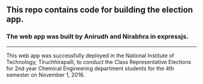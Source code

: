 ## This repo contains code for building the election app.
### The web app was built by Anirudh and Nirabhra in expressjs.
___

This web app was successfully deployed in the National Institute of Technology, Tiruchhirapalli,
to conduct the Class Representative Elections for 2nd year Chemical Engineering department students
for the 4th semester on November 1, 2016.
